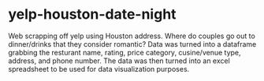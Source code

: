 # yelp-houston-date-night
Web scrapping off yelp using Houston address. Where do couples go out to dinner/drinks that they consider romantic?
Data was turned into a dataframe grabbing the resturant name, rating, price category, cusine/venue type, address, and phone number. The data was then turned into an excel spreadsheet to be used for data visualization purposes.
